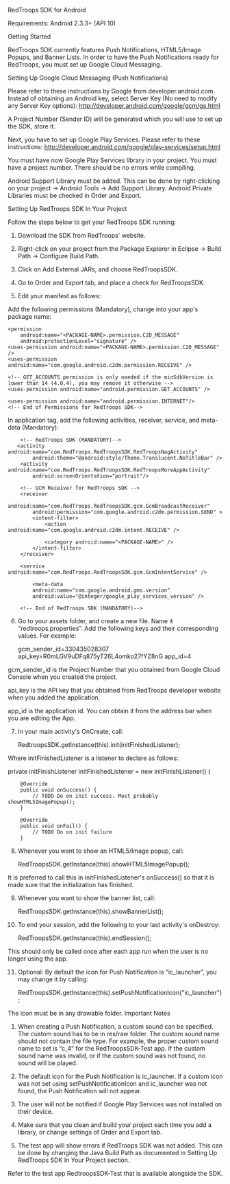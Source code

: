 RedTroops SDK for Android

Requirements: Android 2.3.3+ (API 10)

Getting Started

RedTroops SDK currently features Push Notifications, HTML5/Image Popups, and Banner Lists. In order to have the Push Notifications ready for RedTroops, you must set up Google Cloud Messaging. 

Setting Up Google Cloud Messaging (Push Notifications)

Please refer to these instructions by Google from developer.android.com. Instead of obtaining an Android key, select Server Key (No need to modify any Server Key options):
http://developer.android.com/google/gcm/gs.html

A Project Number (Sender ID) will be generated which you will use to set up the SDK, store it.

Next, you have to set up Google Play Services. Please refer to these instructions:
http://developer.android.com/google/play-services/setup.html

You must have now Google Play Services library in your project. You must have a project number. There should be no errors while compiling.

Android Support Library must be added. This can be done by right-clicking on your project → Android Tools → Add Support Library. Android Private Libraries must be checked in Order and Export.


Setting Up RedTroops SDK In Your Project

Follow the steps below to get your RedTroops SDK running:

1) Download the SDK from RedTroops' website.
2) Right-click on your project from the Package Explorer in Eclipse → Build Path → Configure Build Path.
3) Click on Add External JARs, and choose RedTroopsSDK.
4) Go to Order and Export tab, and place a check for RedTroopsSDK.


5) Edit your manifest as follows:

Add the following permissions (Mandatory), change <PACKAGE-NAME> into your app's package name:


<!-- Permissions for RedTroops SDK-->
    <permission
        android:name="<PACKAGE-NAME>.permission.C2D_MESSAGE"
        android:protectionLevel="signature" />
    <uses-permission android:name="<PACKAGE-NAME>.permission.C2D_MESSAGE" />
    <uses-permission android:name="com.google.android.c2dm.permission.RECEIVE" />
    
    <!-- GET_ACCOUNTS permission is only needed if the minSdkVersion is lower than 14 (4.0.4), you may remove it otherwise -->
    <uses-permission android:name="android.permission.GET_ACCOUNTS" />
    
    <uses-permission android:name="android.permission.INTERNET"/>
	<!-- End of Permissions for RedTroops SDK-->


In application tag, add the following activities, receiver, service, and meta-data (Mandatory):

        <!-- RedTroops SDK (MANDATORY)-->
       <activity android:name="com.RedTroops.RedTroopsSDK.RedTroopsNagActivity"
            android:theme="@android:style/Theme.Translucent.NoTitleBar" />
        <activity android:name="com.RedTroops.RedTroopsSDK.RedTroopsMoreAppActivity" 
            android:screenOrientation="portrait"/>
    
        <!-- GCM Receiver for RedTroops SDK -->
        <receiver
            android:name="com.RedTroops.RedTroopsSDK.gcm.GcmBroadcastReceiver"
            android:permission="com.google.android.c2dm.permission.SEND" >
            <intent-filter>
                <action android:name="com.google.android.c2dm.intent.RECEIVE" />

                <category android:name="<PACKAGE-NAME>" />
            </intent-filter>
        </receiver>
        
        <service android:name="com.RedTroops.RedTroopsSDK.gcm.GcmIntentService" />
        
            <meta-data
            android:name="com.google.android.gms.version"
            android:value="@integer/google_play_services_version" />
            
        <!-- End of RedTroops SDK (MANDATORY)-->


6) Go to your assets folder, and create a new file. Name it “redtroops.properties”. Add the following keys and their corresponding values. For example:

	gcm_sender_id=330435028307
	api_key=R0mLGV9uDFq875yT26L4omko27fYZ8nG
	app_id=4


gcm_sender_id is the Project Number that you obtained from Google Cloud Console when you created the project.


api_key is the API key that you obtained from RedTroops developer website when you added the application.


app_id is the application id. You can obtain it from the address bar when you are editing the App.


7) In your main activity's OnCreate, call:

	RedtroopsSDK.getInstance(this).init(initFinishedListener);

Where initFinishedListener is a listener to declare as follows:

private initFinishListener initFinishedListener = new initFinishListener() {
		
		@Override
		public void onSuccess() {
			// TODO Do on init success. Most probably showHTML5ImagePopup();
		}
		
		@Override
		public void onFail() {
			// TODO Do on init failure
		}
	

8) Whenever you want to show an HTML5/Image popup, call:

	RedTroopsSDK.getInstance(this).showHTML5ImagePopup();

It is preferred to call this in initFinishedListener's onSuccess() so that it is made sure that the initialization has finished.

9) Whenever you want to show the banner list, call:

	RedTroopsSDK.getInstance(this).showBannerList();

10) To end your session, add the following to your last activity's onDestroy:

	RedTroopsSDK.getInstance(this).endSession();

This should only be called once after each app run when the user is no longer using the app.

11) Optional: By default the icon for Push Notification is “ic_launcher”, you may change it by calling:

	RedTroopsSDK.getInstance(this).setPushNotificationIcon("ic_launcher");

The icon must be in any drawable folder.
Important Notes

1. When creating a Push Notification, a custom sound can be specified. The custom sound has to be in res/raw folder. The custom sound name should not contain the file type. For example, the proper custom sound name to set is “c_4” for the RedTroopsSDK-Test app. If the custom sound name was invalid, or if the custom sound was not found, no sound will be played.

2. The default icon for the Push Notification is ic_launcher. If a custom icon was not set using setPushNotificationIcon and ic_launcher was not found, the Push Notification will not appear.

3. The user will not be notified if Google Play Services was not installed on their device.

4. Make sure that you clean and build your project each time you add a library, or change settings of Order and Export tab.

5. The test app will show errors if RedTroops SDK was not added. This can be done by changing the Java Build Path as documented in Setting Up RedTroops SDK In Your Project section.

Refer to the test app RedtroopsSDK-Test that is available alongside the SDK.
